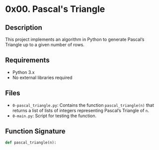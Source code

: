 # 0x00. Pascal's Triangle

## Description
This project implements an algorithm in Python to generate Pascal’s Triangle up to a given number of rows.

## Requirements
- Python 3.x
- No external libraries required

## Files
- `0-pascal_triangle.py`: Contains the function `pascal_triangle(n)` that returns a list of lists of integers representing Pascal’s Triangle of `n`.
- `0-main.py`: Script for testing the function.

## Function Signature
```python
def pascal_triangle(n):
